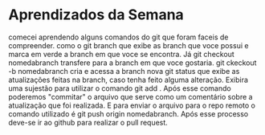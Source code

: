# Aprendizados da Semana

comecei aprendendo alguns comandos do git que foram faceis de compreender.
como o git branch que exibe as branch que voce possui e marca em verde a branch em que voce se encontra.
Já git checkout nomedabranch  transfere para a branch em que voce gostaria.
git ckeckout -b nomedabranch cria e acessa a branch nova 
git status que exibe as atualizações feitas na branch, caso tenha feito alguma alteração. Exibira uma sujestão para utilizar 
o comando git add . Após esse comando poderemos "commitar" o arquivo que serve como um comentário sobre a atualização que foi
 realizada. E para enviar o arquivo para o repo remoto o comando utilizado é git push origin nomedabranch. Após esse processo 
 deve-se ir ao github para realizar o pull request. 
 
